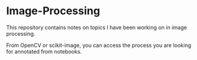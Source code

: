 # Image-Processing

This repository contains notes on topics I have been working on in image processing.

From OpenCV or scikit-image, you can access the process you are looking for annotated from notebooks.

